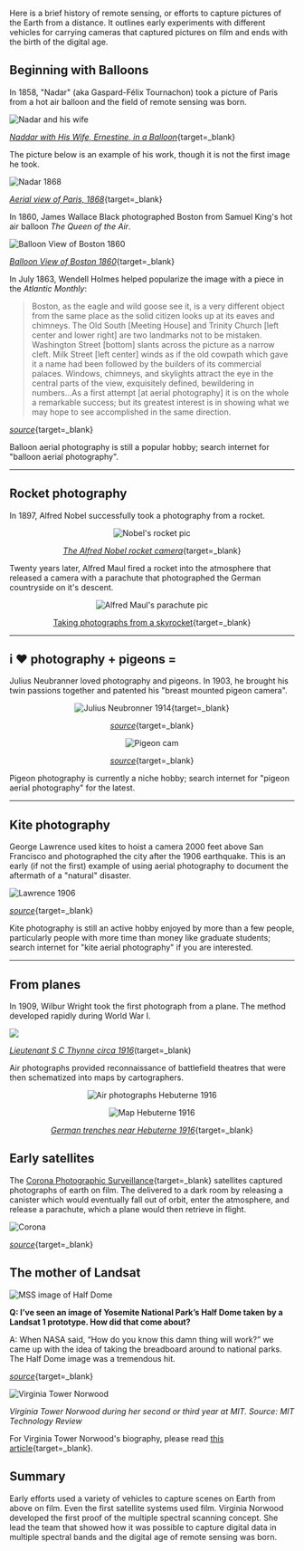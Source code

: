 Here is a brief history of remote sensing, or efforts to capture pictures of the Earth from a distance. It outlines early experiments with different vehicles for carrying cameras that captured pictures on film and ends with the birth of the digital age.     

## Beginning with Balloons

In 1858, "Nadar" (aka Gaspard-F&eacute;lix Tournachon) took a picture of Paris from a hot air balloon and the field of remote sensing was born. 

![Nadar and his wife](https://images.metmuseum.org/CRDImages/ph/original/DP158031.jpg)  

[_Naddar with His Wife, Ernestine, in a Balloon_](https://www.metmuseum.org/art/collection/search/286163){target=_blank}

The picture below is an example of his work, though it is not the first image he took.  

![Nadar 1868](https://upload.wikimedia.org/wikipedia/commons/d/d8/Nadar%2C_Aerial_view_of_Paris%2C_1868.jpg)

[_Aerial view of Paris, 1868_](https://commons.wikimedia.org/wiki/File:Nadar,_Aerial_view_of_Paris,_1868.jpg){target=_blank}  

In 1860, James Wallace Black photographed Boston from Samuel King's hot air balloon _The Queen of the Air_.  

![Balloon View of Boston 1860](https://collectionapi.metmuseum.org/api/collection/v1/iiif/283189/604165/main-image)

[_Balloon View of Boston 1860_](https://www.metmuseum.org/art/collection/search/283189){target=_blank}  

In July 1863, Wendell Holmes helped popularize the image with a piece in the _Atlantic Monthly_:  

>Boston, as the eagle and wild goose see it, is a very different object from the same place as the solid citizen looks up at its eaves and chimneys. The Old South [Meeting House] and Trinity Church [left center and lower right] are two landmarks not to be mistaken. Washington Street [bottom] slants across the picture as a narrow cleft. Milk Street [left center] winds as if the old cowpath which gave it a name had been followed by the builders of its commercial palaces. Windows, chimneys, and skylights attract the eye in the central parts of the view, exquisitely defined, bewildering in numbers...As a first attempt [at aerial photography] it is on the whole a remarkable success; but its greatest interest is in showing what we may hope to see accomplished in the same direction.  

[_source_](https://www.metmuseum.org/art/collection/search/283189){target=_blank}

Balloon aerial photography is still a popular hobby; search internet for "balloon aerial photography".

--- 

## Rocket photography  

In 1897, Alfred Nobel successfully took a photography from a rocket.  

<center>

![Nobel's rocket pic](https://ars.els-cdn.com/content/image/1-s2.0-S0094576509003452-gr11.jpg)  

[_The Alfred Nobel rocket camera_](https://www.sciencedirect.com/science/article/abs/pii/S0094576509003452){target=_blank}

</center>

Twenty years later, Alfred Maul fired a rocket into the atmosphere that released a camera with a parachute that photographed the German countryside on it's descent.  

<center>

![Alfred Maul's parachute pic](https://todayinsci.com/Events/Rockets/CameraRocket-Fig1-300px.jpg)

[Taking photographs from a skyrocket](https://todayinsci.com/Events/Rockets/CameraRocket.htm){target=_blank}

</center>  

---

## i :heart: photography + pigeons =    

Julius Neubranner loved photography and pigeons. In 1903, he brought his twin passions together and patented his "breast mounted pigeon camera".

<center>

![Julius Neubronner 1914](https://upload.wikimedia.org/wikipedia/commons/5/54/Julius_Neubronner_with_pigeon_and_camera_1914_cropped.jpg){target=_blank}  

[_source_](https://en.wikipedia.org/wiki/Pigeon_photography){target=_blank}

![Pigeon cam](https://kottke.org/plus/misc/images/Pigeon%20Camera%2001.jpg)  

[_source_](https://kottke.org/18/04/the-pigeon-photographer-aerial-photographs-from-the-turn-of-the-century){target=_blank}

</center>

Pigeon photography is currently a niche hobby; search internet for "pigeon aerial photography" for the latest. 

---

## Kite photography      

George Lawrence used kites to hoist a camera 2000 feet above San Francisco and photographed the city after the 1906 earthquake. This is an early (if not the first) example of using aerial photography to document the aftermath of a "natural" disaster.   

![Lawrence 1906](http://tile.loc.gov/storage-services/service/pnp/pan/6a34000/6a34500/6a34514v.jpg)

[_source_](https://www.loc.gov/resource/pan.6a34514){target=_blank}

Kite photography is still an active hobby enjoyed by more than a few people, particularly people with more time than money like graduate students; search internet for "kite aerial photography" if you are interested. 

---

## From planes  

In 1909, Wilbur Wright took the first photograph from a plane. The method developed rapidly during World War I.  

![](https://cdn.nationalarchives.gov.uk/blog/wp-content/uploads/2015/06/01155506/Aerial-7.jpg)

[_Lieutenant S C Thynne circa 1916_](https://blog.nationalarchives.gov.uk/aerial-photography-first-world-war/)(target=_blank)  

Air photographs provided reconnaissance of battlefield theatres that were then schematized into maps by cartographers. 

<center>

![Air photographs Hebuterne 1916](https://cdn.nationalarchives.gov.uk/blog/wp-content/uploads/2015/06/01155507/Aerial-1.jpg)  

![Map Hebuterne 1916](https://cdn.nationalarchives.gov.uk/blog/wp-content/uploads/2015/06/01155508/Aerial-3.jpg)

[_German trenches near Hebuterne 1916_](https://blog.nationalarchives.gov.uk/aerial-photography-first-world-war/){target=_blank}  

</center>  

## Early satellites  

The [Corona Photographic Surveillance](http://heroicrelics.org/info/corona/corona-overview.html){target=_blank} satellites captured photographs of earth on film. The delivered to a dark room by releasing a canister which would eventually fall out of orbit, enter the atmosphere, and release a parachute, which a plane would then retrieve in flight.  

![Corona](http://heroicrelics.org/info/corona/corona-overview/corona-recovery-sequence-sm.jpg)  

[_source_](http://heroicrelics.org/info/corona/corona-overview.html){target=_blank}

## The mother of Landsat  

![MSS image of Half Dome](https://landsat.gsfc.nasa.gov/wp-content/uploads/2014/05/HalfDome_May1972_MSSem321_crop_4web.png)

**Q: I’ve seen an image of Yosemite National Park’s Half Dome taken by a Landsat 1 prototype. How did that come about?**

A: When NASA said, “How do you know this damn thing will work?” we came up with the idea of taking the breadboard around to national parks. The Half Dome image was a tremendous hit.

[_source_](https://www.science.org/content/article/meet-landsat-pioneer-who-fought-revolutionize-earth-observation){target=_blank}  

![Virginia Tower Norwood](https://wp.technologyreview.com/wp-content/uploads/2021/06/virginia-norwood-web.jpg?w=1429)  

_Virginia Tower Norwood during her second or third year at MIT. Source: MIT Technology Review_

For Virginia Tower Norwood's biography, please read [this article](https://www.technologyreview.com/2021/06/29/1025732/the-woman-who-brought-us-the-world/){target=_blank}.   

## Summary  

Early efforts used a variety of vehicles to capture scenes on Earth from above on film. Even the first satellite systems used film. Virginia Norwood developed the first proof of the multiple spectral scanning concept. She lead the team that showed how it was possible to capture digital data in multiple spectral bands and the digital age of remote sensing was born.  



